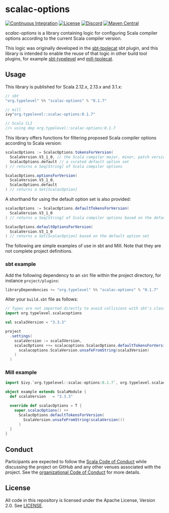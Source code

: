 # scalac-options

[![Continuous Integration](https://github.com/typelevel/scalac-options/actions/workflows/ci.yml/badge.svg)](https://github.com/typelevel/scalac-options/actions/workflows/ci.yml)
[![License](https://img.shields.io/github/license/typelevel/scalac-options.svg)](https://opensource.org/licenses/Apache-2.0)
[![Discord](https://img.shields.io/discord/632277896739946517.svg?label=&logo=discord&logoColor=ffffff&color=404244&labelColor=6A7EC2)](https://discord.gg/D7wY3aH7BQ)
[![Maven Central](https://img.shields.io/maven-central/v/org.typelevel/scalac-options_3)](https://search.maven.org/artifact/org.typelevel/scalac-options_3)

*scalac-options* is a library containing logic for configuring Scala compiler options according to the current Scala compiler version.

This logic was originally developed in the [sbt-tpolecat](https://github.com/typelevel/sbt-tpolecat) sbt plugin, and this library is intended to enable the reuse of that logic in other build tool plugins, for example [sbt-typelevel](https://github.com/typelevel/sbt-typelevel) and [mill-tpolecat](https://github.com/DavidGregory084/mill-tpolecat).

## Usage

This library is published for Scala 2.12.x, 2.13.x and 3.1.x:

```scala
// sbt
"org.typelevel" %% "scalac-options" % "0.1.7"

// mill
ivy"org.typelevel::scalac-options:0.1.7"

// Scala CLI
//> using dep org.typelevel::scalac-options:0.1.7
```

This library offers functions for filtering proposed Scala compiler options according to Scala version:

```scala
scalacOptions := ScalacOptions.tokensForVersion(
  ScalaVersion.V3_1_0, // the Scala compiler major, minor, patch version
  ScalacOptions.default // a curated default option set
) // returns a Seq[String] of Scala compiler options

ScalacOptions.optionsForVersion(
  ScalaVersion.V3_1_0,
  ScalacOptions.default
) // returns a Set[ScalacOption]
```

A shorthand for using the default option set is also provided:

```scala
scalacOptions := ScalacOptions.defaultTokensForVersion(
  ScalaVersion.V3_1_0
) // returns a Seq[String] of Scala compiler options based on the default option set

ScalacOptions.defaultOptionsForVersion(
  ScalaVersion.V3_1_0
) // returns a Set[ScalacOption] based on the default option set
```

The following are simple examples of use in sbt and Mill. Note that they are not complete project definitions.

### sbt example

Add the following dependency to an `sbt` file within the project directory, for instance `project/plugins`:

```scala
libraryDependencies += "org.typelevel" %% "scalac-options" % "0.1.7"
```

Alter your `build.sbt` file as follows:

```scala
// Types are not imported directly to avoid collisions with sbt's classes.
import org.typelevel.scalacoptions

val scala3Version = "3.3.3"

project
  .settings(
    scalaVersion := scala3Version,
    scalacOptions ++= scalacoptions.ScalacOptions.defaultTokensForVersion(
      scalacoptions.ScalaVersion.unsafeFromString(scala3Version)
    )
  )
```

### Mill example

```scala
import $ivy.`org.typelevel::scalac-options:0.1.7`, org.typelevel.scalacoptions._

object example extends ScalaModule {
  def scalaVersion   = "3.3.3"

  override def scalacOptions = T {
    super.scalacOptions() ++
      ScalacOptions.defaultTokensForVersion(
        ScalaVersion.unsafeFromString(scalaVersion())
      )
  }
}
```

## Conduct

Participants are expected to follow the [Scala Code of Conduct](https://www.scala-lang.org/conduct/) while discussing the project on GitHub and any other venues associated with the project. See the [organizational Code of Conduct](https://github.com/typelevel/.github/blob/main/CODE_OF_CONDUCT.md) for more details.

## License

All code in this repository is licensed under the Apache License, Version 2.0. See [LICENSE](./LICENSE).
